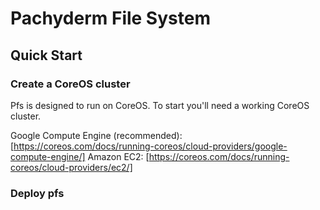 # Pachyderm File System

## Quick Start

### Create a CoreOS cluster

Pfs is designed to run on CoreOS. To start you'll need a working CoreOS
cluster.

Google Compute Engine (recommended): [https://coreos.com/docs/running-coreos/cloud-providers/google-compute-engine/]
Amazon EC2: [https://coreos.com/docs/running-coreos/cloud-providers/ec2/]

### Deploy pfs
